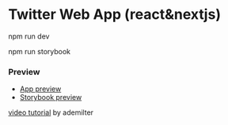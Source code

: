 # Twitter Web App (react&nextjs)

npm run dev

npm run storybook

### Preview

- [App preview](https://twitter-web-app.vercel.app)
- [Storybook preview](https://twitter-web-app.vercel.app/ui/index.html)


[video tutorial](https://www.youtube.com/playlist?list=PLadt0EaV4m3AOZPbybHx0h2aEmw5ibZGx) by ademilter
